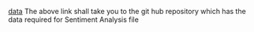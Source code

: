 [data](https://github.com/udacity/deep-learning-v2-pytorch/tree/master/sentiment-rnn/data) 
The above link shall take you to the git hub repository which has the data required for Sentiment Analysis file
